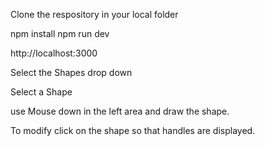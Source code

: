 Clone the respository in your local folder

npm install
npm run dev

http://localhost:3000

Select the Shapes drop down

Select a Shape

use Mouse down in the left area and draw the shape.

To modify click on the shape so that handles are displayed.
